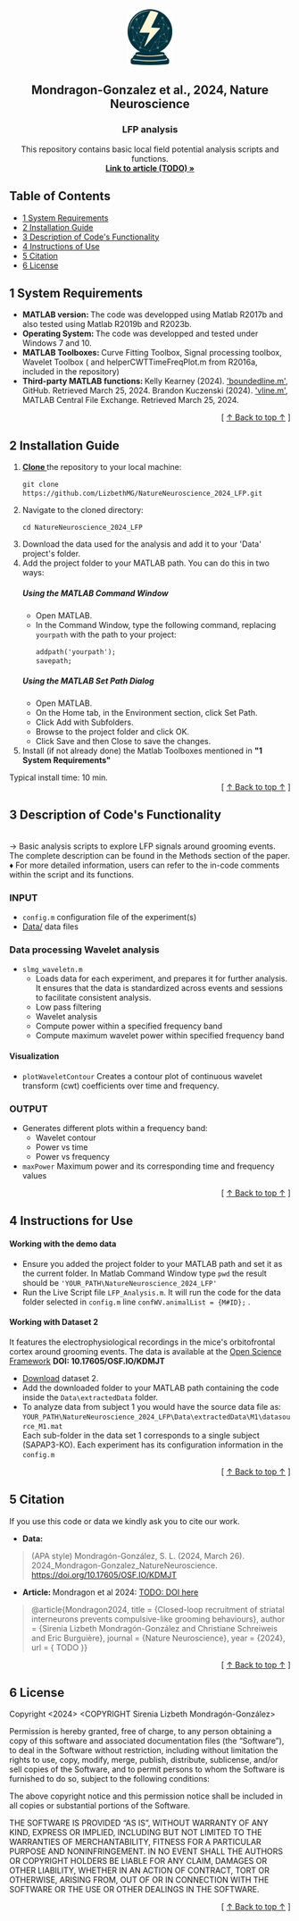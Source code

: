<!-- Section 1: Logo and short code description-->  <!--  -->
<a name="readme-top"></a>
<br /> <!-- break -->
<div align="center">  <!-- A block of content centred for the logo and description -->
  <a href="https://github.com/LizbethMG/NatureNeuroscience_2024_LFP">  <!-- CLickable logo; TODO: change to the article link -->
    <img src="images/CL_logo_LFP.png" alt="Logo" width="80" height="100">
  </a>

  <h2 align="center">Mondragon-Gonzalez et al., 2024,  Nature Neuroscience</h2>  <!-- Header tag -->
  <h3 align="center">LFP analysis</h3>  <!-- Header tag -->
  
  <p align="center">
    This repository contains basic local field potential analysis scripts and functions. 
    <br />
    <!-- TODO: change to the article link -->
    <a href="https://github.com/LizbethMG/2024_Mondragon-Gonzalez_NatureNeuroscience"><strong> Link to article (TODO) »</strong></a>
    <br />
  </p>
</div>

## Table of Contents 

- [1 System Requirements](#1-system-requirements)
- [2 Installation Guide](#2-installation-guide)
- [3 Description of Code's Functionality](#3-description-of-codes-functionality)
- [4 Instructions of Use](#4-instructions-of-use)
- [5 Citation](#5-citation)
- [6 License](#6-license)

## 1 System Requirements
* <b> MATLAB version: </b> The code was developped using Matlab R2017b and also tested using Matlab R2019b and R2023b.
* <b> Operating System: </b> The code was developped and tested under Windows 7 and 10.
* <b> MATLAB Toolboxes: </b> Curve Fitting Toolbox, Signal processing toolbox, Wavelet Toolbox ( and helperCWTTimeFreqPlot.m from R2016a, included in the repository)
* <b> Third-party MATLAB functions: </b> Kelly Kearney (2024). ['boundedline.m'](https://github.com/kakearney/boundedline-pkg), GitHub. Retrieved March 25, 2024. Brandon Kuczenski (2024). ['vline.m'](https://www.mathworks.com/matlabcentral/fileexchange/1039-hline-and-vline), MATLAB Central File Exchange. Retrieved March 25, 2024.

<div align="right">[ <a href="#readme-top">↑ Back to top ↑</a> ]</div>

## 2 Installation Guide
<ol>

  <li> <a href="https://docs.github.com/fr/repositories/creating-and-managing-repositories/cloning-a-repository"> <strong> Clone </strong> </a> the repository to your local machine:
    <pre><code>git clone https://github.com/LizbethMG/NatureNeuroscience_2024_LFP.git</code></pre>
  </li>
  <li>Navigate to the cloned directory:
    <pre><code>cd NatureNeuroscience_2024_LFP</code></pre>
  </li>
  <li> Download the data used for the analysis and add it to your 'Data' project's folder. </li>
  <li> Add the project folder to your MATLAB path. You can do this in two ways:</li>

<h5>Using the MATLAB Command Window</h5>
    <ul>
        <li>Open MATLAB.</li>
        <li>In the Command Window, type the following command, replacing <code>yourpath</code> with the path to your project:
            <pre><code>addpath('yourpath');
savepath;</code></pre> </li>
    </ul>
<h5>Using the MATLAB Set Path Dialog</h5>
    <ul>
        <li>Open MATLAB.</li>
        <li>On the Home tab, in the Environment section, click Set Path.</li>
        <li>Click Add with Subfolders.</li>
        <li>Browse to the project folder and click OK.</li>
        <li>Click Save and then Close to save the changes.</li>
    </ul>
    
  <li> Install (if not already done) the Matlab Toolboxes mentioned in <b> "1 System Requirements" </b> </li>
</ol>
Typical install time:  10 min.
<div align="right">[ <a href="#readme-top">↑ Back to top ↑</a> ]</div>

## 3 Description of Code's Functionality

<br> &rarr;  Basic analysis scripts to explore LFP signals around grooming events. The complete description can be found in the Methods section of the paper.
<br> &diams; For more detailed information, users can refer to the in-code comments within the script and its functions.

### INPUT 
*  `config.m`  configuration file of the experiment(s)
*  [Data/](data/) data files
### Data processing Wavelet analysis 
* `slmg_waveletn.m`
  * Loads data for each experiment, and prepares it for further analysis. It ensures that the data is standardized across events and sessions to facilitate consistent analysis.
  * Low pass filtering
  * Wavelet analysis
  * Compute power within a specified frequency band
  * Compute maximum wavelet power within specified frequency band
#### Visualization
* `plotWaveletContour`  Creates a contour plot of continuous wavelet transform (cwt) coefficients over time and frequency. 
### OUTPUT
* Generates different plots within a frequency band:
  * Wavelet contour 
  * Power vs time
  * Power vs frequency
* `maxPower` Maximum power and its corresponding time and frequency values

<div align="right">[ <a href="#readme-top">↑ Back to top ↑</a> ]</div>

## 4 Instructions for Use

#### Working with the demo data
- Ensure you added the project folder to your MATLAB path and set it as the current folder. In Matlab Command Window type `pwd` the result should be `'YOUR_PATH\NatureNeuroscience_2024_LFP'`
- Run the Live Script file `LFP_Analysis.m`. It will run the code for the data folder selected in `config.m` line  `confWV.animalList = {M#ID};` .
#### Working with Dataset 2
 It features the electrophysiological recordings in the mice's orbitofrontal cortex around grooming events. 
The data is available at the [Open Science Framework](https://osf.io/kdmjt/) **DOI: 10.17605/OSF.IO/KDMJT**

- [Download](https://osf.io/kdmjt/) dataset 2.
- Add the downloaded folder to your MATLAB path containing the code inside the `Data\extractedData` folder.
- To analyze data from subject 1 you would have the source data file as:  `YOUR_PATH\NatureNeuroscience_2024_LFP\Data\extractedData\M1\datasource_M1.mat`   
Each sub-folder in the data set 1 corresponds to a single  subject (SAPAP3-KO). Each experiment has its configuration information in the `config.m`

<div align="right">[ <a href="#readme-top">↑ Back to top ↑</a> ]</div>

## 5 Citation
If you use this code or data we kindly ask you to cite our work. 

- <b> Data: </b>
> (APA style) Mondragón-González, S. L. (2024, March 26). 2024_Mondragon-Gonzalez_NatureNeuroscience. https://doi.org/10.17605/OSF.IO/KDMJT

- <b> Article: </b> Mondragon et al 2024: [TODO: DOI here](https://github.com/LizbethMG/Mondragon_NatNeuro_CL)
> @article{Mondragon2024,
        title = {Closed-loop recruitment of striatal interneurons prevents compulsive-like grooming behaviours},
        author = {Sirenia Lizbeth Mondragón-González and Christiane Schreiweis and Eric Burguière},
        journal = {Nature Neuroscience},
        year = {2024},
        url = { TODO }}

<div align="right">[ <a href="#readme-top">↑ Back to top ↑</a> ]</div>

## 6 License
Copyright <2024> <COPYRIGHT Sirenia Lizbeth Mondragón-González>

Permission is hereby granted, free of charge, to any person obtaining a copy of this software and associated documentation files (the “Software”), to deal in the Software without restriction, including without limitation the rights to use, copy, modify, merge, publish, distribute, sublicense, and/or sell copies of the Software, and to permit persons to whom the Software is furnished to do so, subject to the following conditions:

The above copyright notice and this permission notice shall be included in all copies or substantial portions of the Software.

THE SOFTWARE IS PROVIDED “AS IS”, WITHOUT WARRANTY OF ANY KIND, EXPRESS OR IMPLIED, INCLUDING BUT NOT LIMITED TO THE WARRANTIES OF MERCHANTABILITY, FITNESS FOR A PARTICULAR PURPOSE AND NONINFRINGEMENT. IN NO EVENT SHALL THE AUTHORS OR COPYRIGHT HOLDERS BE LIABLE FOR ANY CLAIM, DAMAGES OR OTHER LIABILITY, WHETHER IN AN ACTION OF CONTRACT, TORT OR OTHERWISE, ARISING FROM, OUT OF OR IN CONNECTION WITH THE SOFTWARE OR THE USE OR OTHER DEALINGS IN THE SOFTWARE.
<div align="right">[ <a href="#readme-top">↑ Back to top ↑</a> ]</div>
